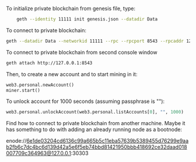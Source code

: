 
To initialize private blockchain from genesis file, type:

```sh
	geth --identity 11111 init genesis.json --datadir Data
```

To connect to private blockchain:

```sh
geth --datadir Data --networkid 11111 --rpc --rpcport 8543 --rpcaddr 127.0.0.1 --rpccorsdomain "*" --rpcapi "eth,net,web3,personal,miner"
```

To connect to private blockchain from second console window

```sh
geth attach http://127.0.0.1:8543
```

Then, to create a new account and to start mining in it:

```py
web3.personal.newAccount()
miner.start()
```

To unlock account for 1000 seconds (assuming passphrase is ""):

```py
web3.personal.unlockAccount(web3.personal.listAccounts[0], "", 1000)
```



Find how to connect to private blockchain from another machine. Maybe it has something to do with 
adding an already running node as a bootnode:

enode://6e1de03204cd6136c99a665b5c11eba57639b5389455d76299e9aab2fb6c7dc4bc6d139d42a5e6f5eb74bbd81421950bbb418692ce32daad018007709c364963@127.0.0.1:30303
